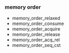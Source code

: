 ### memory order
- memory_order_relaxed
- memory_order_consume
- memory_order_acquire
- memory_order_release
- memory_order_acq_rel
- memory_order_seq_cst
